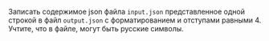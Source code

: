 Записать содержимое json файла `input.json` представленное одной строкой в файл `output.json` с форматированием и отступами равными 4.  
Учтите, что в файле, могут быть русские символы.
